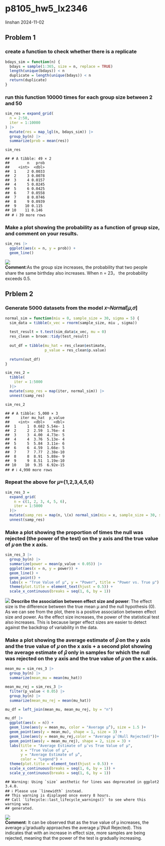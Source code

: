 p8105_hw5_lx2346
================
linshan
2024-11-02

## Problem 1

### create a function to check whether there is a replicate

``` r
bdays_sim = function(n) {
  bdays = sample(1:365, size = n, replace = TRUE)
  length(unique(bdays)) < n
  duplicate = length(unique(bdays)) < n
  return(duplicate)
}
```

### run this function 10000 times for each group size between 2 and 50

``` r
sim_res = expand_grid(
  n = 2:50,
  iter = 1:10000
) |>
  mutate(res = map_lgl(n, bdays_sim)) |>
  group_by(n) |>
  summarize(prob = mean(res))

sim_res
```

    ## # A tibble: 49 × 2
    ##        n   prob
    ##    <int>  <dbl>
    ##  1     2 0.0033
    ##  2     3 0.0078
    ##  3     4 0.0157
    ##  4     5 0.0245
    ##  5     6 0.0425
    ##  6     7 0.0558
    ##  7     8 0.0746
    ##  8     9 0.0939
    ##  9    10 0.115 
    ## 10    11 0.146 
    ## # ℹ 39 more rows

### Make a plot showing the probability as a function of group size, and comment on your results.

``` r
sim_res |>
  ggplot(aes(x = n, y = prob)) +
  geom_line()
```

![](p8105_hw5_lx2346_files/figure-gfm/unnamed-chunk-4-1.png)<!-- -->  
**Comment**:As the group size increases, the probability that two people
share the same birthday also increases. When n = 23， the probability
exceeds 0.5.

## Prblem 2

### Generate 5000 datasets from the model 𝑥∼𝑁𝑜𝑟𝑚𝑎𝑙\[𝜇,𝜎\]

``` r
normal_sim = function(miu = 0, sample_size = 30, sigma = 5) {
  sim_data = tibble(x_vec = rnorm(sample_size, miu , sigma))
  
  test_result = t.test(sim_data$x_vec, mu = 0)
  res_clean = broom::tidy(test_result)
  
  out_df = tibble(mu_hat = res_clean$estimate,
                  p_value = res_clean$p.value)
  
  return(out_df)
}
```

``` r
sim_res_2 = 
  tibble(
    iter = 1:5000
  )|>
  mutate(samp_res = map(iter, normal_sim)) |>
  unnest(samp_res)

sim_res_2
```

    ## # A tibble: 5,000 × 3
    ##     iter mu_hat  p_value
    ##    <int>  <dbl>    <dbl>
    ##  1     1  0.682 5.54e- 1
    ##  2     2  2.59  1.76e- 4
    ##  3     3  4.00  4.73e- 5
    ##  4     4  3.76  5.13e- 4
    ##  5     5  5.84  3.11e- 6
    ##  6     6  4.59  1.66e- 5
    ##  7     7  7.77  2.38e-10
    ##  8     8  8.91  5.88e- 9
    ##  9     9  8.51  1.19e-10
    ## 10    10  9.35  6.92e-15
    ## # ℹ 4,990 more rows

### Repeat the above for 𝜇={1,2,3,4,5,6}

``` r
sim_res_3 = 
  expand_grid(
    n = c(1, 2, 3, 4, 5, 6),
    iter = 1:5000
  )|>
  mutate(samp_res = map(n, \(x) normal_sim(miu = x, sample_size = 30, sigma = 5))) |>
  unnest(samp_res)
```

### Make a plot showing the proportion of times the null was rejected (the power of the test) on the y axis and the true value of 𝜇 on the x axis.

``` r
sim_res_3 |>
  group_by(n) |>
  summarize(power = mean(p_value < 0.05)) |>
  ggplot(aes(x = n, y = power)) +
  geom_line() +
  geom_point() +
  labs(x = "True Value of μ", y = "Power", title = "Power vs. True μ") +
  theme(plot.title = element_text(hjust = 0.5)) +
  scale_x_continuous(breaks = seq(1, 6, by = 1))
```

![](p8105_hw5_lx2346_files/figure-gfm/unnamed-chunk-8-1.png)<!-- -->
**Describe the association between effect size and power**: The effect
size is the difference between the true mean μ and the null hypothesis
(0). As we can see from the plot, there is a positive association
between effect size and power. As the effect size increases, the power
of the statistical test also increases. This is because larger effect
sizes are easier to detect against the backdrop of variability in the
data.

### Make a plot showing the average estimate of 𝜇̂ on the y axis and the true value of 𝜇 on the x axis + a second plot showing the average estimate of 𝜇̂ only in samples for which the null was rejected on the y axis and the true value of 𝜇 on the x axis.

``` r
mean_mu = sim_res_3 |>
  group_by(n) |>
  summarize(mean_mu = mean(mu_hat))

mean_mu_rej = sim_res_3 |>
  filter(p_value < 0.05) |>
  group_by(n) |>
  summarize(mean_mu_rej = mean(mu_hat))

mu_df = left_join(mean_mu, mean_mu_rej, by = "n")

mu_df |>
  ggplot(aes(x = n)) +
  geom_line(aes(y = mean_mu, color = "Average μ̂"), size = 1.5 )+
  geom_point(aes(y = mean_mu), shape = 1, size = 3) +
  geom_line(aes(y = mean_mu_rej,color = "Average μ̂ (Null Rejected)"))+
  geom_point(aes(y = mean_mu_rej), shape = 2, size = 3) +
  labs(title = "Average Estimate of μ̂ vs True Value of μ",
       x = "True Value of μ",
       y = "Average Estimate of μ̂",
       color = "Legend") +
  theme(plot.title = element_text(hjust = 0.5)) +
  scale_x_continuous(breaks = seq(1, 6, by = 1)) +
  scale_y_continuous(breaks = seq(1, 6, by = 1))
```

    ## Warning: Using `size` aesthetic for lines was deprecated in ggplot2 3.4.0.
    ## ℹ Please use `linewidth` instead.
    ## This warning is displayed once every 8 hours.
    ## Call `lifecycle::last_lifecycle_warnings()` to see where this warning was
    ## generated.

![](p8105_hw5_lx2346_files/figure-gfm/unnamed-chunk-9-1.png)<!-- -->  
**Comment**: It can be observed that as the true value of μ increases,
the average μ̂ gradually approaches the average μ̂ (Null Rejected). This
indicates that with an increase in effect size, more samples are being
rejected, meaning that the power of the test is gradually increasing.
